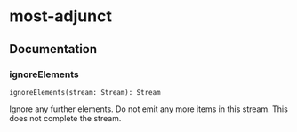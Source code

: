# most-adjunct

## Documentation

### ignoreElements
`ignoreElements(stream: Stream): Stream`

Ignore any further elements. Do not emit any more items in this stream. This does not complete the stream.
